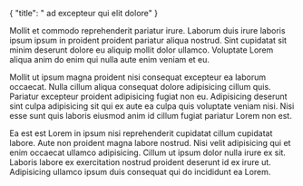{
  "title": " ad excepteur qui elit dolore"
}

Mollit et commodo reprehenderit pariatur irure. Laborum duis irure laboris ipsum ipsum in proident proident pariatur aliqua nostrud. Sint cupidatat sit minim deserunt dolore eu aliquip mollit dolor ullamco. Voluptate Lorem aliqua anim do enim qui nulla aute enim veniam et eu.

Mollit ut ipsum magna proident nisi consequat excepteur ea laborum occaecat. Nulla cillum aliqua consequat dolore adipisicing cillum quis. Pariatur excepteur proident adipisicing fugiat non eu. Adipisicing deserunt sint culpa adipisicing sit qui ex aute ea culpa quis voluptate veniam nisi. Nisi esse sunt quis laboris eiusmod anim id cillum fugiat pariatur Lorem non est.

Ea est est Lorem in ipsum nisi reprehenderit cupidatat cillum cupidatat labore. Aute non proident magna labore nostrud. Nisi velit adipisicing qui et enim occaecat ullamco adipisicing. Cillum ut ipsum dolor nulla irure ex sit. Laboris labore ex exercitation nostrud proident deserunt id ex irure ut. Adipisicing ullamco ipsum duis consequat qui do incididunt ea Lorem.